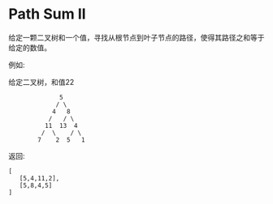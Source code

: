 # Path Sum II

给定一颗二叉树和一个值，寻找从根节点到叶子节点的路径，使得其路径之和等于给定的数值。

例如:

给定二叉树，和值22

```
              5
             / \
            4   8
           /   / \
          11  13  4
         /  \    / \
        7    2  5   1
```

返回:

```
[
   [5,4,11,2],
   [5,8,4,5]
]
```